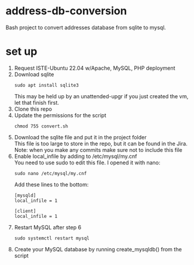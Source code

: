 # address-db-conversion
Bash project to convert addresses database from sqlite to mysql.

# set up
1. Request ISTE-Ubuntu 22.04 w/Apache, MySQL, PHP deployment
2. Download sqlite
   ```
   sudo apt install sqlite3
   ```
   This may be held up by an unattended-upgr if you just created the vm, let that finish first.
3. Clone this repo
4. Update the permissions for the script
   ```
   chmod 755 convert.sh
   ```
5. Download the sqlite file and put it in the project folder<br>
   This file is too large to store in the repo, but it can be found in the Jira.<br>
   Note: when you make any commits make sure not to include this file
6. Enable local_infile by adding to /etc/mysql/my.cnf<br>
   You need to use sudo to edit this file. I opened it with nano:
   ```
   sudo nano /etc/mysql/my.cnf
   ```
   Add these lines to the bottom:
   ```
   [mysqld]
   local_infile = 1

   [client]
   local_infile = 1
   ```
7. Restart MySQL after step 6
   ```
   sudo systemctl restart mysql
   ```
8. Create your MySQL database by running create_mysqldb() from the script
